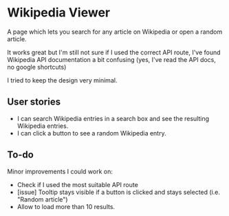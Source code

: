 # Wikipedia Viewer

A page which lets you search for any article on Wikipedia or open a random article.

It works great but I'm still not sure if I used the correct API route, I've found Wikipedia API documentation a bit confusing (yes, I've read the API docs, no google shortcuts)

I tried to keep the design very minimal. 

## User stories
- I can search Wikipedia entries in a search box and see the resulting Wikipedia entries.
- I can click a button to see a random Wikipedia entry.

## To-do

Minor improvements I could work on:
- Check if I used the most suitable API route
- [issue] Tooltip stays visible if a button is clicked and stays selected (i.e. "Random article")
- Allow to load more than 10 results.